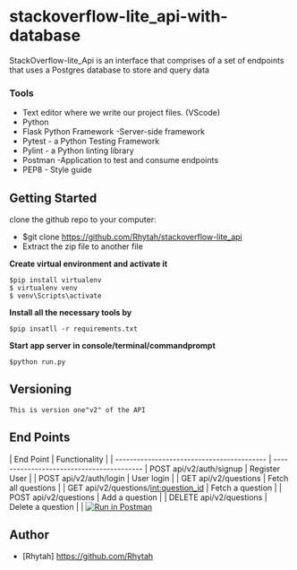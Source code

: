 # stackoverflow-lite_api-with-database

StackOverflow-lite_Api is an interface that comprises of a set of endpoints that uses a Postgres database to store and query data

### Tools

* Text editor where we write our project files. (VScode)
* Python
* Flask Python Framework -Server-side framework
* Pytest - a Python Testing Framework
* Pylint - a Python linting library 
* Postman -Application to test and consume endpoints
* PEP8 - Style guide

## Getting Started
clone the github repo to your computer:
* $git clone https://github.com/Rhytah/stackoverflow-lite_api
* Extract the zip file to another file

**Create virtual environment and activate it**
```
$pip install virtualenv
$ virtualenv venv
$ venv\Scripts\activate
``` 
 **Install all the necessary tools by**
 ```
 $pip insatll -r requirements.txt
 ```
**Start app server in console/terminal/commandprompt**
```
$python run.py
```
## Versioning
```
This is version one"v2" of the API
```
## End Points
|           End Point                               |            Functionality                   |
|   ------------------------------------------      | ----------------------------------------- |    POST api/v2/auth/signup                        |             Register User               |
|    POST api/v2/auth/login                         |             User login                  |
|     GET  api/v2/questions                         |             Fetch all questions         |
|     GET  api/v2/questions/<int:question_id>       |             Fetch a question            |
|     POST api/v2/questions                         |             Add a question              | 
|     DELETE api/v2/questions                       |             Delete a question           |     |
[![Run in Postman](https://run.pstmn.io/button.svg)](https://app.getpostman.com/run-collection/54ad26ca67837aa2a626)

## Author
- [Rhytah] https://github.com/Rhytah



